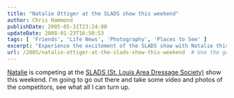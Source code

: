 ```yaml
---
title: "Natalie Ottiger at the SLADS show this weekend"
author: Chris Hammond
publishDate: 2005-05-31T23:24:00
updateDate: 2008-01-23T16:50:53
tags: [ 'Friends', 'Life News', 'Photography', 'Places to See' ]
excerpt: "Experience the excitement of the SLADS show with Natalie this weekend! Stay tuned for exclusive video and photos of the competitors in action."
url: /2005/natalie-ottiger-at-the-slads-show-this-weekend  # Use the generated URL with year
---
```

<A href="https://www.natalieottiger.com/">Natalie</A> is competing at the <A href="https://www.slads.org/">SLADS (St. Louis Area Dressage Society)</A> show this weekend. I'm going to go out there and take some video and photos of the competitors, see what all I can turn up.


